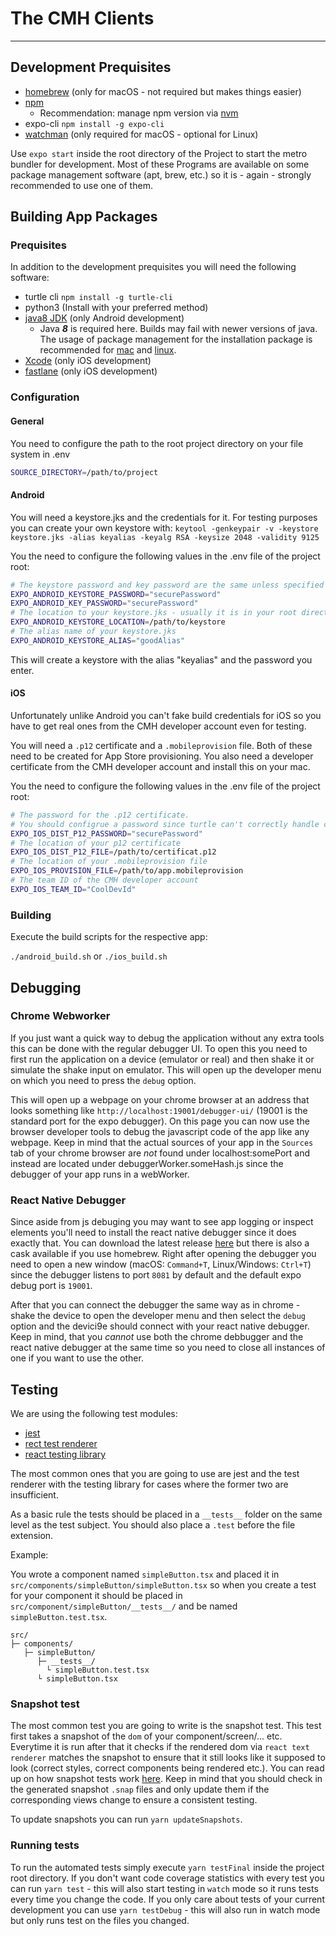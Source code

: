 # The CMH Clients
---
## Development Prequisites

* [homebrew](https://brew.sh/) (only for macOS - not required but makes things easier)
* [npm](https://docs.npmjs.com/downloading-and-installing-node-js-and-npm)
  * Recommendation: manage npm version via [nvm](https://github.com/nvm-sh/nvm)
* expo-cli `npm install -g expo-cli`
* [watchman](https://facebook.github.io/watchman/docs/install.html) (only required for macOS - optional for Linux)

Use `expo start` inside the root directory of the Project to start the metro bundler for development. Most of these Programs are available on some package management software (apt, brew, etc.) so it is - again - strongly recommended to use one of them.

## Building App Packages

### Prequisites

In addition to the development prequisites you will need the following software:
* turtle cli ```npm install -g turtle-cli```
* python3 (Install with your preferred method)
* [java8 JDK](https://www.oracle.com/java/technologies/javase-jdk8-downloads.html) (only Android development)
  * Java __*8*__ is required here. Builds may fail with newer versions of java. The usage of package management for the installation package is recommended for [mac](https://github.com/AdoptOpenJDK/homebrew-openjdk) and [linux](https://openjdk.java.net/install/).
* [Xcode](https://apps.apple.com/us/app/xcode/id497799835) (only iOS development)
* [fastlane](https://docs.fastlane.tools/getting-started/ios/setup/#installing-fastlane) (only iOS development) 

### Configuration

#### General
You need to configure the path to the root project directory on your file system in .env
```bash
SOURCE_DIRECTORY=/path/to/project
```

#### Android

You will need a keystore.jks and the credentials for it. For testing purposes you can create your own keystore with:
`keytool -genkeypair -v -keystore keystore.jks -alias keyalias -keyalg RSA -keysize 2048 -validity 9125`

You the need to configure the following values in the .env file of the project root:
```bash
# The keystore password and key password are the same unless specified differently
EXPO_ANDROID_KEYSTORE_PASSWORD="securePassword"
EXPO_ANDROID_KEY_PASSWORD="securePassword"
# The location to your keystore.jks - usually it is in your root directory
EXPO_ANDROID_KEYSTORE_LOCATION=/path/to/keystore
# The alias name of your keystore.jks
EXPO_ANDROID_KEYSTORE_ALIAS="goodAlias"
```
This will create a keystore with the alias "keyalias" and the password you enter.

#### iOS

Unfortunately unlike Android you can't fake build credentials for iOS so you have to get real ones from the CMH developer account even for testing.

You will need a `.p12` certificate and a `.mobileprovision` file. Both of these need to be created for App Store provisioning. You also need a developer certificate from the CMH developer account and install this on your mac.

You the need to configure the following values in the .env file of the project root:
```bash
# The password for the .p12 certificate.
# You should configrue a password since turtle can't correctly handle certificates with no passwords
EXPO_IOS_DIST_P12_PASSWORD="securePassword"
# The location of your p12 certificate
EXPO_IOS_DIST_P12_FILE=/path/to/certificat.p12
# The location of your .mobileprovision file
EXPO_IOS_PROVISION_FILE=/path/to/app.mobileprovision
# The team ID of the CMH developer account
EXPO_IOS_TEAM_ID="CoolDevId"
```

### Building

Execute the build scripts for the respective app:

`./android_build.sh` or `./ios_build.sh`

## Debugging

### Chrome Webworker

If you just want a quick way to debug the application without any extra tools this can be done with the regular debugger UI. To open this you need to first run the application on a device (emulator or real) and then shake it or simulate the shake input on emulator. This will open up the developer menu on which you need to press the `debug` option.

This will open up a webpage on your chrome browser at an address that looks something like `http://localhost:19001/debugger-ui/` (19001 is the standard port for the expo debugger). On this page you can now use the browser developer tools to debug the javascript code of the app like any webpage. Keep in mind that the actual sources of your app in the `Sources` tab of your chrome browser are *not* found under localhost:somePort and instead are located under debuggerWorker.someHash.js since the debugger of your app runs in a webWorker.

### React Native Debugger

Since aside from js debuging you may want to see app logging or inspect elements you'll need to install the react native debugger since it does exactly that.
You can download the latest release [here](https://github.com/jhen0409/react-native-debugger/releases) but there is also a cask available if you use homebrew.
Right after opening the debugger you need to open a new window (macOS: `Command+T`, Linux/Windows: `Ctrl+T`) since the debugger listens to port `8081` by default and the default expo debug port is `19001`.

After that you can connect the debugger the same way as in chrome - shake the device to open the developer menu and then select the `debug` option and the devici9e should connect with your react native debugger. Keep in mind, that you *cannot* use both the chrome debbugger and the react native debugger at the same time so you need to close all instances of one if you want to use the other.

## Testing

We are using the following test modules:
* [jest](https://jestjs.io/docs/en/getting-started)
* [rect test renderer](https://reactjs.org/docs/test-renderer.html)
* [react testing library](https://testing-library.com/docs/react-testing-library/intro)

The most common ones that you are going to use are jest and the test renderer with the testing library for cases where the former two are insufficient.

As a basic rule the tests should be placed in a `__tests__` folder on the same level as the test subject. You should also place a `.test` before the file extension.

Example:

You wrote a component named `simpleButton.tsx` and placed it in `src/components/simpleButton/simpleButton.tsx` so when you create a test for your component it should be placed in `src/component/simpleButton/__tests__/` and be named `simpleButton.test.tsx`.

```
src/
├─ components/
   ├─ simpleButton/
      ├─ __tests__/
        └ simpleButton.test.tsx
      └ simpleButton.tsx
```

### Snapshot test

The most common test you are going to write is the snapshot test. This test first takes a snapshot of the `dom` of your component/screen/... etc. Everytime it is run after that it checks if the rendered dom via `react text renderer` matches the snapshot to ensure that it still looks like it supposed to look (correct styles, correct components being rendered etc.).
You can read up on how snapshot tests work [here](https://jestjs.io/docs/en/snapshot-testing).
Keep in mind that you should check in the generated snapshot `.snap` files and only update them if the corresponding views change to ensure a consistent testing.

To update snapshots you can run `yarn updateSnapshots`.

### Running tests

To run the automated tests simply execute `yarn testFinal` inside the project root directory. If you don't want code coverage statistics with every test you can run `yarn test` - this will also start testing in `watch` mode so it runs tests every time you change the code. If you only care about tests of your current development you can use `yarn testDebug` - this will also run in watch mode but only runs test on the files you changed.